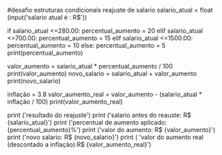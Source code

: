 #desafio estruturas condicionais reajuste de salario 
salario_atual = float (input('salario atual é : R$'))

if salario_atual <=280.00:
  percentual_aumento = 20
elif salario_atual <=700.00:
  percentual_aumento = 15
elif salario_atual <=1500.00:
  percentual_aumento = 10
else: 
  percentual_aumento = 5
print(percentual_aumento)

valor_aumento = salario_atual * percentual_aumento / 100
print(valor_aumento)
novo_salario = salario_atual + valor_aumento
print(novo_salario)

inflação = 3.8
valor_aumento_real = valor_aumento - (salario_atual * inflação / 100)
print(valor_aumento_real)

print ('resultado do reajuste')
print ('salario antes do reauste: R$ {salario_atual}')
print ('percentual de aumento aplicado: {percentual_aumento}%')
print ('valor do aumento: R$ {valor_aumento}')
print ('novo salario: R$ {novo_salario}')
print ( 'valor do aumento real (descontado a inflação):R$ {valor_aumento_real}')
